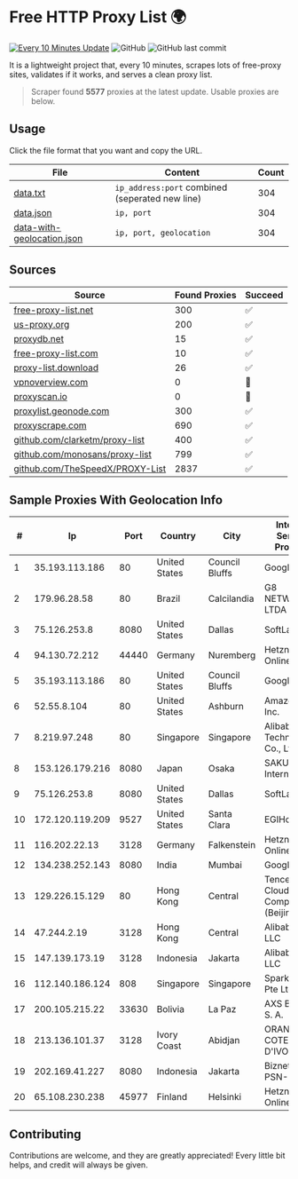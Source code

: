 
# Free HTTP Proxy List 🌍

[![Every 10 Minutes Update](https://github.com/mertguvencli/http-proxy-list/actions/workflows/main.yml/badge.svg?branch=main)](https://github.com/mertguvencli/http-proxy-list/actions/workflows/main.yml)
![GitHub](https://img.shields.io/github/license/mertguvencli/http-proxy-list)
![GitHub last commit](https://img.shields.io/github/last-commit/mertguvencli/http-proxy-list)

It is a lightweight project that, every 10 minutes, scrapes lots of free-proxy sites, validates if it works, and serves a clean proxy list.


> Scraper found **5577** proxies at the latest update. Usable proxies are below.

## Usage

Click the file format that you want and copy the URL.


|File|Content|Count|
|----|-------|-----|
|[data.txt](https://raw.githubusercontent.com/mertguvencli/http-proxy-list/main/proxy-list/data.txt)|`ip_address:port` combined (seperated new line)|304|
|[data.json](https://raw.githubusercontent.com/mertguvencli/http-proxy-list/main/proxy-list/data.json)|`ip, port`|304|
|[data-with-geolocation.json](https://raw.githubusercontent.com/mertguvencli/http-proxy-list/main/proxy-list/data-with-geolocation.json)|`ip, port, geolocation`|304|

## Sources

|Source|Found Proxies|Succeed|
|------|-------------|-------|
|[free-proxy-list.net](https://free-proxy-list.net)|300|✅|
|[us-proxy.org](https://www.us-proxy.org)|200|✅|
|[proxydb.net](http://proxydb.net)|15|✅|
|[free-proxy-list.com](https://free-proxy-list.com/?page=&port=&type%5B%5D=http&type%5B%5D=https&up_time=0&search=Search)|10|✅|
|[proxy-list.download](https://www.proxy-list.download/HTTP)|26|✅|
|[vpnoverview.com](https://vpnoverview.com/privacy/anonymous-browsing/free-proxy-servers)|0|🚫|
|[proxyscan.io](https://www.proxyscan.io)|0|🚫|
|[proxylist.geonode.com](https://proxylist.geonode.com/api/proxy-list?limit=300&page=1&sort_by=lastChecked&sort_type=desc&protocols=http,https)|300|✅|
|[proxyscrape.com](https://api.proxyscrape.com/v2/?request=displayproxies&protocol=http&timeout=10000&country=all&ssl=all&anonymity=all)|690|✅|
|[github.com/clarketm/proxy-list](https://raw.githubusercontent.com/clarketm/proxy-list/master/proxy-list-raw.txt)|400|✅|
|[github.com/monosans/proxy-list](https://raw.githubusercontent.com/monosans/proxy-list/main/proxies/http.txt)|799|✅|
|[github.com/TheSpeedX/PROXY-List](https://raw.githubusercontent.com/TheSpeedX/PROXY-List/master/http.txt)|2837|✅|


## Sample Proxies With Geolocation Info

|#|Ip|Port|Country|City|Internet Service Provider|
|-|--|----|-------|----|-------------------------|
|1|35.193.113.186|80|United States|Council Bluffs|Google LLC|
|2|179.96.28.58|80|Brazil|Calcilandia|G8 NETWORKS LTDA|
|3|75.126.253.8|8080|United States|Dallas|SoftLayer|
|4|94.130.72.212|44440|Germany|Nuremberg|Hetzner Online GmbH|
|5|35.193.113.186|80|United States|Council Bluffs|Google LLC|
|6|52.55.8.104|80|United States|Ashburn|Amazon.com, Inc.|
|7|8.219.97.248|80|Singapore|Singapore|Alibaba (US) Technology Co., Ltd.|
|8|153.126.179.216|8080|Japan|Osaka|SAKURA Internet Inc.|
|9|75.126.253.8|8080|United States|Dallas|SoftLayer|
|10|172.120.119.209|9527|United States|Santa Clara|EGIHosting|
|11|116.202.22.13|3128|Germany|Falkenstein|Hetzner Online GmbH|
|12|134.238.252.143|8080|India|Mumbai|Google LLC|
|13|129.226.15.129|80|Hong Kong|Central|Tencent Cloud Computing (Beijing) Co|
|14|47.244.2.19|3128|Hong Kong|Central|Alibaba.com LLC|
|15|147.139.173.19|3128|Indonesia|Jakarta|Alibaba.com LLC|
|16|112.140.186.124|808|Singapore|Singapore|Sparkstation Pte Ltd|
|17|200.105.215.22|33630|Bolivia|La Paz|AXS Bolivia S. A.|
|18|213.136.101.37|3128|Ivory Coast|Abidjan|ORANGE COTE D'IVOIRE|
|19|202.169.41.227|8080|Indonesia|Jakarta|Biznet - PSN-NAP|
|20|65.108.230.238|45977|Finland|Helsinki|Hetzner Online GmbH|



## Contributing

Contributions are welcome, and they are greatly appreciated! Every
little bit helps, and credit will always be given.


